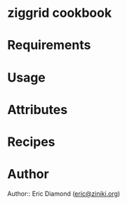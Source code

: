 # ziggrid cookbook

# Requirements

# Usage

# Attributes

# Recipes

# Author

Author:: Eric Diamond (eric@ziniki.org)
